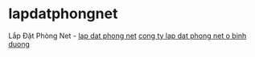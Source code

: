 lapdatphongnet
==============

Lắp Đặt Phòng Net - <a href="http://vitinhduyhung.com/dich-vu/lap-dat-phong-net/">lap dat phong net</a>
<a href="http://vitinhduyhung.com/tin-tuc/cong-ty-lap-dat-phong-net-tai-binh-duong.html">cong ty lap dat phong net o binh duong</a>
